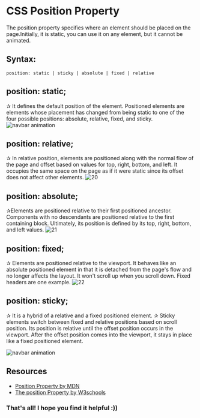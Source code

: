 # CSS Position Property

The position property specifies where an element should be placed on the page.Initially, it is static, you can use it 
on any element, but it cannot be animated.

## Syntax:
```
position: static | sticky | absolute | fixed | relative
```

## position: static;

✰ It defines the default position of the element. Positioned elements are elements whose placement has changed from being
static to one of the four possible positions: absolute, relative, fixed, and sticky.
![navbar animation](https://github.com/ishratUmar18/upskill-frontend/assets/47534248/678e6a28-813e-4bff-84f4-e1151f451034)

## position: relative;

✰ In relative position, elements are positioned along with the normal flow of the page and offset based on values for top, right, 
bottom, and left. It occupies the same space on the page as if it were static since its offset does not affect other elements.
![20](https://github.com/ishratUmar18/upskill-frontend/assets/47534248/3c7cfc06-42e3-4b72-ba86-baa9baea52ce)

## position: absolute;

✰Elements are positioned relative to their first positioned ancestor. Components with no descendants are positioned relative to
the first containing block. Ultimately, its position is defined by its top, right, bottom, and left values.
![21](https://github.com/ishratUmar18/upskill-frontend/assets/47534248/7c03751a-6496-474e-b6ef-0435555e4425)

## position: fixed;

✰ Elements are positioned relative to the viewport. It behaves like an absolute positioned element in that it is detached from the
page's flow and no longer affects the layout. It won't scroll up when you scroll down. Fixed headers are one example.
![22](https://github.com/ishratUmar18/upskill-frontend/assets/47534248/67eda3ff-7402-4e64-94e3-1ff7547b097a)

## position: sticky;

✰ It is a hybrid of a relative and a fixed positioned element.
✰ Sticky elements switch between fixed and relative positions based on scroll position. Its position is relative until the offset
position occurs in the viewport.
After the offset position comes into the viewport, it stays in place like a fixed positioned element.

![navbar animation](https://github.com/ishratUmar18/upskill-frontend/assets/47534248/b76988cd-1171-47bb-98b1-232c99bb9841)

## Resources
- [Position Property by MDN](https://developer.mozilla.org/en-US/docs/Web/CSS/position)
- [The position Property by W3schools](https://www.w3schools.com/css/css_positioning.asp)
### That's all! I hope you find it helpful :))
